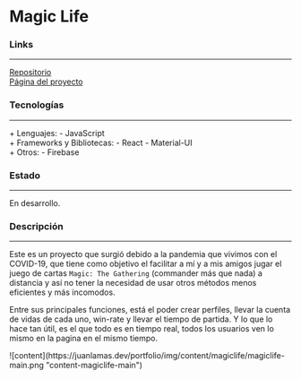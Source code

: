 # Magic Life

### Links

---

[Repositorio](https://github.com/cococov/magiclife)<br/>
[Página del proyecto](https://juanlamas.dev/magiclife/)

### Tecnologías

---

<div class="list-super-index">
+ Lenguajes:
 - JavaScript
</div>

<div class="list-super-index">
+ Frameworks y Bibliotecas:
 - React
 - Material-UI
</div>

<div class="list-super-index">
+ Otros:
 - Firebase
</div>

### Estado

---

En desarrollo.

### Descripción

---

Este es un proyecto que surgió debido a la pandemia que vivimos con el COVID-19, que tiene como objetivo el facilitar a mí y a mis amigos jugar el juego de cartas `Magic: The Gathering` (commander más que nada) a distancia y así no tener la necesidad de usar otros métodos menos eficientes y más incomodos.

Entre sus principales funciones, está el poder crear perfiles, llevar la cuenta de vidas de cada uno, win-rate y llevar el tiempo de partida. Y lo que lo hace tan útil, es el que todo es en tiempo real, todos los usuarios ven lo mismo en la pagina en el mismo tiempo.

<div class="img-content-div">
![content](https://juanlamas.dev/portfolio/img/content/magiclife/magiclife-main.png "content-magiclife-main")
</div>